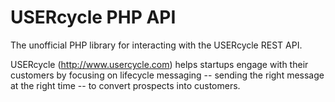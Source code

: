 USERcycle PHP API
==================

The unofficial PHP library for interacting with the USERcycle REST API.

USERcycle (http://www.usercycle.com) helps startups engage with their customers 
by focusing on lifecycle messaging -- sending the right message at the 
right time -- to convert prospects into customers.